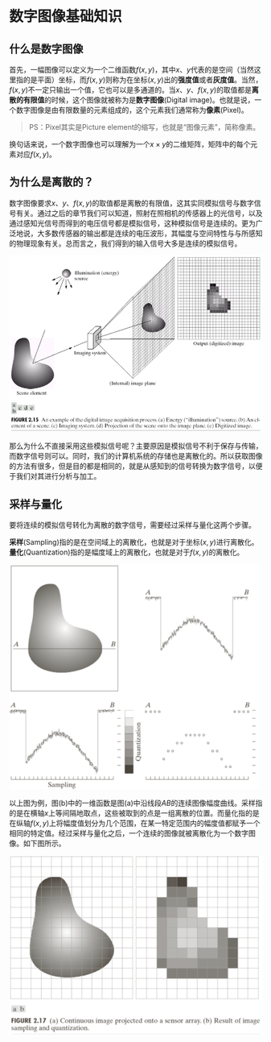 # 数字图像基础知识
## 什么是数字图像
首先，一幅图像可以定义为一个二维函数$f(x,y)$，其中$x$、$y$代表的是空间（当然这里指的是平面）坐标，而$f(x,y)$则称为在坐标$(x,y)$出的**强度值**或者**灰度值**。当然，$f(x,y)$不一定只输出一个值，它也可以是多通道的。当$x$、$y$、$f(x,y)$的取值都是**离散的有限值**的时候，这个图像就被称为是**数字图像**(Digital image)。也就是说，一个数字图像是由有限数量的元素组成的，这个元素我们通常称为**像素**(Pixel)。
> PS：Pixel其实是Picture element的缩写，也就是“图像元素”，简称像素。

换句话来说，一个数字图像也可以理解为一个$x\times y$的二维矩阵，矩阵中的每个元素对应$f(x,y)$。

## 为什么是离散的？
数字图像要求$x$、$y$、$f(x,y)$的取值都是离散的有限值，这其实同模拟信号与数字信号有关。通过之后的章节我们可以知道，照射在照相机的传感器上的光信号，以及通过感知光信号而得到的电压信号都是模拟信号，这种模拟信号是连续的。更为广泛地说，大多数传感器的输出都是连续的电压波形，其幅度与空间特性与与所感知的物理现象有关。总而言之，我们得到的输入信号大多是连续的模拟信号。

![Fig 1.1](../image/Fig_1.1.png)

那么为什么不直接采用这些模拟信号呢？主要原因是模拟信号不利于保存与传输，而数字信号则可以。同时，我们的计算机系统的存储也是离散化的。所以获取图像的方法有很多，但是目的都是相同的，就是从感知到的信号转换为数字信号，以便于我们对其进行分析与加工。

## 采样与量化
要将连续的模拟信号转化为离散的数字信号，需要经过采样与量化这两个步骤。

**采样**(Sampling)指的是在空间域上的离散化，也就是对于坐标$(x,y)$进行离散化。**量化**(Quantization)指的是幅度域上的离散化，也就是对于$f(x,y)$的离散化。

![Fig 1.2](../image/Fig_1.2.png)

以上图为例，图(b)中的一维函数是图(a)中沿线段$AB$的连续图像幅度曲线。采样指的是在横轴$x$上等间隔地取点，这些被取到的点是一组离散的位置。而量化指的是在纵轴$f(x,y)$上将幅度值划分为几个范围，在某一特定范围内的幅度值都赋予一个相同的特定值。经过采样与量化之后，一个连续的图像就被离散化为一个数字图像。如下图所示。

![Fig 1.3](../image/Fig_1.3.png)